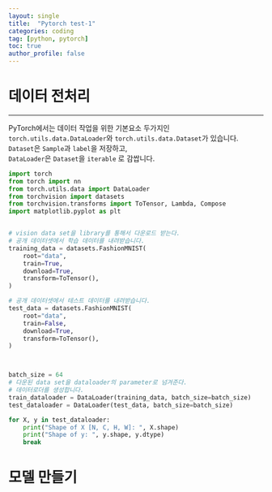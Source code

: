 ```yaml
---
layout: single
title:  "Pytorch test-1"
categories: coding
tag: [python, pytorch]
toc: true
author_profile: false
---
```


# 데이터 전처리
---
PyTorch에서는 데이터 작업을 위한 기본요소 두가지인  
`torch.utils.data.DataLoader`와 `torch.utils.data.Dataset`가 있습니다.  
`Dataset`은  `Sample`과 `label`을 저장하고,  
`DataLoader`은 `Dataset`을 `iterable` 로 감쌉니다.


```python
import torch
from torch import nn
from torch.utils.data import DataLoader
from torchvision import datasets
from torchvision.transforms import ToTensor, Lambda, Compose
import matplotlib.pyplot as plt


# vision data set을 library를 통해서 다운로드 받는다.
# 공개 데이터셋에서 학습 데이터를 내려받습니다.
training_data = datasets.FashionMNIST(
    root="data",
    train=True,
    download=True,
    transform=ToTensor(),
)

# 공개 데이터셋에서 테스트 데이터를 내려받습니다.
test_data = datasets.FashionMNIST(
    root="data",
    train=False,
    download=True,
    transform=ToTensor(),
)



batch_size = 64
# 다운된 data set을 dataloader의 parameter로 넘겨준다.
# 데이터로더를 생성합니다.
train_dataloader = DataLoader(training_data, batch_size=batch_size)
test_dataloader = DataLoader(test_data, batch_size=batch_size)

for X, y in test_dataloader:
    print("Shape of X [N, C, H, W]: ", X.shape)
    print("Shape of y: ", y.shape, y.dtype)
    break

```

# 모델 만들기